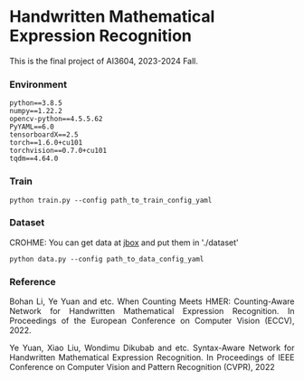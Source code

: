 # Handwritten Mathematical Expression Recognition

This is the final project of AI3604, 2023-2024 Fall. 

### Environment

```
python==3.8.5
numpy==1.22.2
opencv-python==4.5.5.62
PyYAML==6.0
tensorboardX==2.5
torch==1.6.0+cu101
torchvision==0.7.0+cu101
tqdm==4.64.0
```

### Train

```
python train.py --config path_to_train_config_yaml
```

### Dataset

CROHME:
You can get data at [jbox](https://jbox.sjtu.edu.cn/l/514ltU) and put them in './dataset'
```
python data.py --config path_to_data_config_yaml
```

### Reference
<p align="justify">
Bohan Li, Ye Yuan and etc. When Counting Meets HMER: Counting-Aware Network for 
Handwritten Mathematical Expression Recognition. In Proceedings of the European 
Conference on Computer Vision (ECCV), 2022.
</p>
<p align="justify">
Ye Yuan, Xiao Liu, Wondimu Dikubab and etc. Syntax-Aware Network for Handwritten 
Mathematical Expression Recognition. In Proceedings of IEEE Conference on Computer 
Vision and Pattern Recognition (CVPR), 2022
</p>
